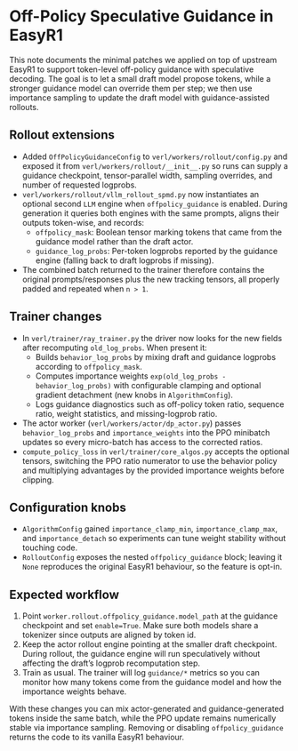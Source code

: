 # Off-Policy Speculative Guidance in EasyR1

This note documents the minimal patches we applied on top of upstream EasyR1 to support token-level off-policy guidance with speculative decoding. The goal is to let a small draft model propose tokens, while a stronger guidance model can override them per step; we then use importance sampling to update the draft model with guidance-assisted rollouts.

## Rollout extensions

- Added `OffPolicyGuidanceConfig` to `verl/workers/rollout/config.py` and exposed it from `verl/workers/rollout/__init__.py` so runs can supply a guidance checkpoint, tensor-parallel width, sampling overrides, and number of requested logprobs.
- `verl/workers/rollout/vllm_rollout_spmd.py` now instantiates an optional second `LLM` engine when `offpolicy_guidance` is enabled. During generation it queries both engines with the same prompts, aligns their outputs token-wise, and records:
  - `offpolicy_mask`: Boolean tensor marking tokens that came from the guidance model rather than the draft actor.
  - `guidance_log_probs`: Per-token logprobs reported by the guidance engine (falling back to draft logprobs if missing).
- The combined batch returned to the trainer therefore contains the original prompts/responses plus the new tracking tensors, all properly padded and repeated when `n > 1`.

## Trainer changes

- In `verl/trainer/ray_trainer.py` the driver now looks for the new fields after recomputing `old_log_probs`. When present it:
  - Builds `behavior_log_probs` by mixing draft and guidance logprobs according to `offpolicy_mask`.
  - Computes importance weights `exp(old_log_probs - behavior_log_probs)` with configurable clamping and optional gradient detachment (new knobs in `AlgorithmConfig`).
  - Logs guidance diagnostics such as off-policy token ratio, sequence ratio, weight statistics, and missing-logprob ratio.
- The actor worker (`verl/workers/actor/dp_actor.py`) passes `behavior_log_probs` and `importance_weights` into the PPO minibatch updates so every micro-batch has access to the corrected ratios.
- `compute_policy_loss` in `verl/trainer/core_algos.py` accepts the optional tensors, switching the PPO ratio numerator to use the behavior policy and multiplying advantages by the provided importance weights before clipping.

## Configuration knobs

- `AlgorithmConfig` gained `importance_clamp_min`, `importance_clamp_max`, and `importance_detach` so experiments can tune weight stability without touching code.
- `RolloutConfig` exposes the nested `offpolicy_guidance` block; leaving it `None` reproduces the original EasyR1 behaviour, so the feature is opt-in.

## Expected workflow

1. Point `worker.rollout.offpolicy_guidance.model_path` at the guidance checkpoint and set `enable=True`. Make sure both models share a tokenizer since outputs are aligned by token id.
2. Keep the actor rollout engine pointing at the smaller draft checkpoint. During rollout, the guidance engine will run speculatively without affecting the draft’s logprob recomputation step.
3. Train as usual. The trainer will log `guidance/*` metrics so you can monitor how many tokens come from the guidance model and how the importance weights behave.

With these changes you can mix actor-generated and guidance-generated tokens inside the same batch, while the PPO update remains numerically stable via importance sampling. Removing or disabling `offpolicy_guidance` returns the code to its vanilla EasyR1 behaviour.
